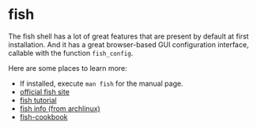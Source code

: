 
# fish

The fish shell has a lot of great features that are present by default at first
installation.  And it has a great browser-based GUI configuration interface,
callable with the function `fish_config`.

Here are some places to learn more:

* If installed, execute `man fish` for the manual page.
* [official fish site](https://fishshell.com)
* [fish tutorial](https://geowarin.com/the-missing-fish-shell-tutorial/)
* [fish info (from archlinux)](https://wiki.archlinux.org/index.php/Fish)
* [fish-cookbook](https://github.com/jorgebucaran/fish-cookbook#how-to-find-my-current-location-in-fish)


